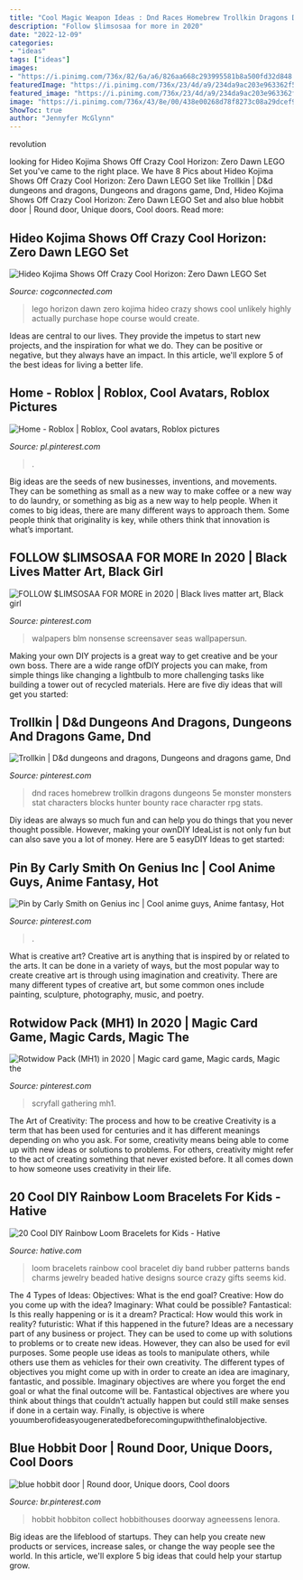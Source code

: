 ```yaml
---
title: "Cool Magic Weapon Ideas : Dnd Races Homebrew Trollkin Dragons Dungeons 5e Monster Monsters Stat Characters Blocks Hunter Bounty Race Character Rpg Stats"
description: "Follow $limsosaa for more in 2020"
date: "2022-12-09"
categories:
- "ideas"
tags: ["ideas"]
images:
- "https://i.pinimg.com/736x/82/6a/a6/826aa668c293995581b8a500fd32d848.jpg"
featuredImage: "https://i.pinimg.com/736x/23/4d/a9/234da9ac203e963362f5886b1274f3ee.jpg"
featured_image: "https://i.pinimg.com/736x/23/4d/a9/234da9ac203e963362f5886b1274f3ee.jpg"
image: "https://i.pinimg.com/736x/43/8e/00/438e00268d78f8273c08a29dcef9e35c.jpg"
ShowToc: true
author: "Jennyfer McGlynn"
---
```



revolution

	

		
looking for Hideo Kojima Shows Off Crazy Cool Horizon: Zero Dawn LEGO Set you've came to the right place. We have 8 Pics about Hideo Kojima Shows Off Crazy Cool Horizon: Zero Dawn LEGO Set like Trollkin | D&amp;d dungeons and dragons, Dungeons and dragons game, Dnd, Hideo Kojima Shows Off Crazy Cool Horizon: Zero Dawn LEGO Set and also blue hobbit door | Round door, Unique doors, Cool doors. Read more:
		
    
## Hideo Kojima Shows Off Crazy Cool Horizon: Zero Dawn LEGO Set

<img loading=lazy src="https://cogconnected.com/wp-content/uploads/2017/01/HorizonLego-5-500x500.jpg" onerror="this.onerror=null;this.src='https://tse2.mm.bing.net/th?id=OIP.DCN_Jo6U8IAlbKwFcW_8mAHaHa&amp;pid=15.1';" alt="Hideo Kojima Shows Off Crazy Cool Horizon: Zero Dawn LEGO Set">

_Source: cogconnected.com_

>lego horizon dawn zero kojima hideo crazy shows cool unlikely highly actually purchase hope course would create. 

	

Ideas are central to our lives. They provide the impetus to start new projects, and the inspiration for what we do. They can be positive or negative, but they always have an impact. In this article, we'll explore 5 of the best ideas for living a better life.

    
## Home - Roblox | Roblox, Cool Avatars, Roblox Pictures

<img loading=lazy src="https://i.pinimg.com/736x/23/4d/a9/234da9ac203e963362f5886b1274f3ee.jpg" onerror="this.onerror=null;this.src='https://tse3.mm.bing.net/th?id=OIP.z2OZFoOkEdluaAEyXSzPjAAAAA&amp;pid=15.1';" alt="Home - Roblox | Roblox, Cool avatars, Roblox pictures">

_Source: pl.pinterest.com_

>. 

	

Big ideas are the seeds of new businesses, inventions, and movements. They can be something as small as a new way to make coffee or a new way to do laundry, or something as big as a new way to help people. When it comes to big ideas, there are many different ways to approach them. Some people think that originality is key, while others think that innovation is what’s important.

    
## FOLLOW $LIMSOSAA FOR MORE In 2020 | Black Lives Matter Art, Black Girl

<img loading=lazy src="https://i.pinimg.com/736x/35/6d/f3/356df301c593a8aa32d9e8a09b83f62f.jpg" onerror="this.onerror=null;this.src='https://tse3.mm.bing.net/th?id=OIP.sNjjU7jPfh5NMaVQWmWQWQAAAA&amp;pid=15.1';" alt="FOLLOW $LIMSOSAA FOR MORE in 2020 | Black lives matter art, Black girl">

_Source: pinterest.com_

>walpapers blm nonsense screensaver seas wallpapersun. 

	

Making your own DIY projects is a great way to get creative and be your own boss. There are a wide range ofDIY projects you can make, from simple things like changing a lightbulb to more challenging tasks like building a tower out of recycled materials. Here are five diy ideas that will get you started: 

    
## Trollkin | D&amp;d Dungeons And Dragons, Dungeons And Dragons Game, Dnd

<img loading=lazy src="https://i.pinimg.com/736x/82/6a/a6/826aa668c293995581b8a500fd32d848.jpg" onerror="this.onerror=null;this.src='https://tse3.mm.bing.net/th?id=OIP.d_wTQkXni-E7-gp5fN3A8AHaKd&amp;pid=15.1';" alt="Trollkin | D&amp;d dungeons and dragons, Dungeons and dragons game, Dnd">

_Source: pinterest.com_

>dnd races homebrew trollkin dragons dungeons 5e monster monsters stat characters blocks hunter bounty race character rpg stats. 

	

Diy ideas are always so much fun and can help you do things that you never thought possible. However, making your ownDIY IdeaList is not only fun but can also save you a lot of money. Here are 5 easyDIY Ideas to get started: 

    
## Pin By Carly Smith On Genius Inc | Cool Anime Guys, Anime Fantasy, Hot

<img loading=lazy src="https://i.pinimg.com/736x/3e/ed/74/3eed744a505dfb45078728724876eaaa.jpg" onerror="this.onerror=null;this.src='https://tse2.mm.bing.net/th?id=OIP.lcrUDkwWJU-AD2Dz1SfTggHaNK&amp;pid=15.1';" alt="Pin by Carly Smith on Genius inc | Cool anime guys, Anime fantasy, Hot">

_Source: pinterest.com_

>. 

	

What is creative art?
Creative art is anything that is inspired by or related to the arts. It can be done in a variety of ways, but the most popular way to create creative art is through using imagination and creativity. There are many different types of creative art, but some common ones include painting, sculpture, photography, music, and poetry.

    
## Rotwidow Pack (MH1) In 2020 | Magic Card Game, Magic Cards, Magic The

<img loading=lazy src="https://i.pinimg.com/736x/43/8e/00/438e00268d78f8273c08a29dcef9e35c.jpg" onerror="this.onerror=null;this.src='https://tse4.mm.bing.net/th?id=OIP.C1f7Ga6E7DaB51vwwnWhUAHaKU&amp;pid=15.1';" alt="Rotwidow Pack (MH1) in 2020 | Magic card game, Magic cards, Magic the">

_Source: pinterest.com_

>scryfall gathering mh1. 

	

The Art of Creativity: The process and how to be creative
Creativity is a term that has been used for centuries and it has different meanings depending on who you ask. For some, creativity means being able to come up with new ideas or solutions to problems. For others, creativity might refer to the act of creating something that never existed before. It all comes down to how someone uses creativity in their life.

    
## 20 Cool DIY Rainbow Loom Bracelets For Kids - Hative

<img loading=lazy src="https://hative.com/wp-content/uploads/2014/10/rainbow-loom-bracelets/18-cool-rainbow-loom-bracelet.jpg" onerror="this.onerror=null;this.src='https://tse4.mm.bing.net/th?id=OIP.wNk7NtuVKQbYYx93AfPlYgHaMb&amp;pid=15.1';" alt="20 Cool DIY Rainbow Loom Bracelets for Kids - Hative">

_Source: hative.com_

>loom bracelets rainbow cool bracelet diy band rubber patterns bands charms jewelry beaded hative designs source crazy gifts seems kid. 

	

The 4 Types of Ideas: Objectives: What is the end goal? Creative: How do you come up with the idea? Imaginary: What could be possible? Fantastical: Is this really happening or is it a dream? Practical: How would this work in reality? futuristic: What if this happened in the future?
Ideas are a necessary part of any business or project. They can be used to come up with solutions to problems or to create new ideas. However, they can also be used for evil purposes. Some people use ideas as tools to manipulate others, while others use them as vehicles for their own creativity. 
The different types of objectives you might come up with in order to create an idea are imaginary, fantastic, and possible. Imaginary objectives are where you forget the end goal or what the final outcome will be. Fantastical objectives are where you think about things that couldn’t actually happen but could still make senses if done in a certain way. Finally, is objective is where youumberofideasyougeneratedbeforecomingupwiththefinalobjective.

    
## Blue Hobbit Door | Round Door, Unique Doors, Cool Doors

<img loading=lazy src="https://i.pinimg.com/736x/83/ad/5b/83ad5b39d28cb370b3a90338eeb183ac--back-doors-the-doors.jpg" onerror="this.onerror=null;this.src='https://tse2.mm.bing.net/th?id=OIP.3gBbUTkpnp_hiUOdpg6AQAHaJ3&amp;pid=15.1';" alt="blue hobbit door | Round door, Unique doors, Cool doors">

_Source: br.pinterest.com_

>hobbit hobbiton collect hobbithouses doorway agneessens lenora. 

	

Big ideas are the lifeblood of startups. They can help you create new products or services, increase sales, or change the way people see the world. In this article, we'll explore 5 big ideas that could help your startup grow.

